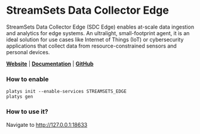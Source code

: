 # StreamSets Data Collector Edge

StreamSets Data Collector Edge (SDC Edge) enables at-scale data ingestion and analytics for edge systems. An ultralight, small-footprint agent, it is an ideal solution for use cases like Internet of Things (IoT) or cybersecurity applications that collect data from resource-constrained sensors and personal devices.

**[Website](https://streamsets.com/products/dataops-platform/data-collector-engine//)** | **[Documentation](https://docs.streamsets.com/portal/datacollector/latest/help/datacollector/UserGuide/Edge_Mode/GettingStartedSamples.html?hl=edge)** | **[GitHub](https://github.com/streamsets/datacollector-edge-oss)**

### How to enable

```
platys init --enable-services STREAMSETS_EDGE
platys gen
```

### How to use it?

Navigate to <http://127.0.0.1:18633>



